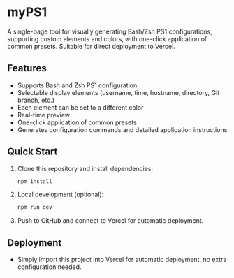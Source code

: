 # myPS1

A single-page tool for visually generating Bash/Zsh PS1 configurations, supporting custom elements and colors, with one-click application of common presets. Suitable for direct deployment to Vercel.

## Features
- Supports Bash and Zsh PS1 configuration
- Selectable display elements (username, time, hostname, directory, Git branch, etc.)
- Each element can be set to a different color
- Real-time preview
- One-click application of common presets
- Generates configuration commands and detailed application instructions

## Quick Start
1. Clone this repository and install dependencies:
   ```bash
   npm install
   ```
2. Local development (optional):
   ```bash
   npm run dev
   ```
3. Push to GitHub and connect to Vercel for automatic deployment.

## Deployment
- Simply import this project into Vercel for automatic deployment, no extra configuration needed. 